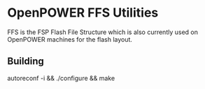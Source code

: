 OpenPOWER FFS Utilities
=======================

FFS is the FSP Flash File Structure which is also currently used
on OpenPOWER machines for the flash layout.

Building
--------

  autoreconf -i && ./configure && make
